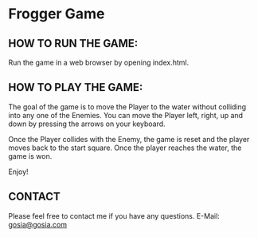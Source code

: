 

Frogger Game
===============================

HOW TO RUN THE GAME:
--------------------
Run the game in a web browser by opening index.html.

HOW TO PLAY THE GAME:
--------------------
The goal of the game is to move the Player to the water without colliding into any one of the Enemies. You can move the Player left, right, up and down by pressing the arrows on your keyboard.

Once the Player collides with the Enemy, the game is reset and the player moves back to the start square. Once the player reaches the water, the game is won.

Enjoy!

CONTACT
--------------------
Please feel free to contact me if you have any questions.
E-Mail: gosia@gosia.com
